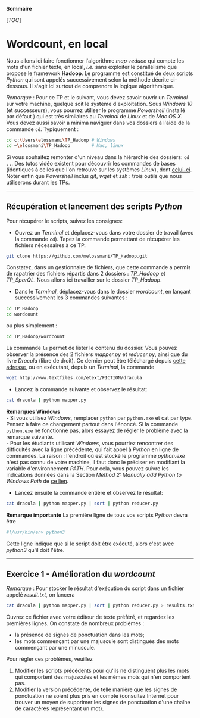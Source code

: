 **Sommaire**

[_TOC_]

# Wordcount, en local

Nous allons ici faire fonctionner l'algorithme _map-reduce_ qui compte les mots d'un fichier texte, en local, _i.e._ sans exploiter le parallélisme que propose le framework **Hadoop**. Le programme est constitué de deux scripts _Python_ qui sont appelés successivement selon la méthode décrite ci-dessous. Il s'agit ici surtout de comprendre la logique algorithmique.

*Remarque* : Pour ce TP et le suivant, vous devez savoir ouvrir un _Terminal_ sur votre machine, quelque soit le système d'exploitation. Sous _Windows 10_ (et successeurs), vous pourrez utiliser le programme _Powershell_ (installé par défaut ) qui est très similaires au _Terminal_ de _Linux_ et de _Mac OS X_.   
Vous devez aussi savoir a minima naviguer dans vos dossiers à l'aide de la commande `cd`. Typiquement :
```bash
cd c:\Users\elossmani\TP_Hadoop # Windows
cd ~\elossmani\TP_Hadoop        # Mac, linux
```
Si vous souhaitez remonter d'un niveau dans la hiérarchie des dossiers: `cd ..`. Des tutos vidéo existent pour découvrir les commandes de bases (identiques à celles que l'on retrouve sur les systèmes _Linux_), dont [celui-ci](https://docs.microsoft.com/fr-fr/powershell/scripting/overview?view=powershell-7.1). Noter enfin que _Powershell_ inclus _git_, _wget_ et _ssh_ : trois outils que nous utiliserons durant les TPs.

---
## Récupération et lancement des scripts _Python_

Pour récupérer le scripts, suivez les consignes:

  - Ouvrez un _Terminal_ et déplacez-vous dans votre dossier de travail (avec la commande `cd`). Tapez la commande permettant de récupérer les fichiers nécessaires à ce TP.   
```bash
git clone https://github.com/melossmani/TP_Hadoop.git
```
  Constatez, dans un gestionnaire de fichiers, que cette commande a permis de rapatrier des fichiers répartis dans 2 dossiers : _TP\_Hadoop_ et _TP\_SparQL_. Nous allons ici travailler sur le dossier _TP\_Hadoop_.

  - Dans le _Terminal_, déplacez-vous dans le dossier _wordcount_, en lançant successivement les 3 commandes suivantes :
```bash
cd TP_Hadoop
cd wordcount
```
  ou plus simplement :    
```bash
cd TP_Hadoop/wordcount
```
  La commande `ls` permet de lister le contenu du dossier. Vous pouvez observer la présence des 2 fichiers _mapper.py_ et _reducer.py_, ainsi que du livre _Dracula_ (libre de droit). Ce dernier peut être téléchargé depuis [cette adresse](http://www.textfiles.com/etext/FICTION/dracula), ou en exécutant, depuis un _Terminal_, la commande 
```bash
wget http://www.textfiles.com/etext/FICTION/dracula
```  

  - Lancez la commande suivante et observez le résultat:
```bash
cat dracula | python mapper.py
```
  **Remarques Windows**     
      - Si vous utilisez _Windows_, remplacer `python` par `python.exe` et cat par type. Pensez à faire ce changement partout dans l'énoncé. Si la commande `python.exe` ne fonctionne pas, alors essayez de régler le problème avec la remarque suivante.       
      - Pour les étudiants utilisant _Windows_, vous pourriez rencontrer des difficultés avec la ligne précédente, qui fait appel à _Python_ en ligne de commandes. La raison : l'endroit où est stocké le programme _python.exe_ n'est pas connu de votre machine, il faut donc le préciser en modifiant la variable d'environnement _PATH_. Pour cela, vous pouvez suivre les indications données dans la Section _Method 2: Manually add Python to Windows Path_ de [ce lien](https://datatofish.com/add-python-to-windows-path/).

  - Lancez ensuite la commande entière et observez le résultat:
```bash
cat dracula | python mapper.py | sort | python reducer.py 
```


**Remarque importante** La première ligne de tous vos scripts _Python_ devra être
```bash
#!/usr/bin/env python3
```
Cette ligne indique que si le script doit être exécuté, alors c'est avec _python3_ qu'il doit l'être.

----
## Exercice 1 - Amélioration du *wordcount*

*Remarque* : Pour stocker le résultat d'exécution du script dans un fichier appelé _result.txt_, on lancera
```bash
cat dracula | python mapper.py | sort | python reducer.py > results.txt
```

Ouvrez ce fichier avec votre éditeur de texte préféré, et regardez les premières lignes. On constate de nombreux problèmes :

  - la présence de signes de ponctuation dans les mots;
  - les mots commençant par une majuscule sont distingués des mots commençant par une minuscule. 

Pour régler ces problèmes, veuillez

  1. Modifier les scripts précédents pour qu'ils ne distinguent plus les mots qui comportent des majuscules et les mêmes mots qui n'en comportent pas.    
  1. Modifier la version précédente, de telle manière que les signes de ponctuation ne soient plus pris en compte (consultez Internet pour trouver un moyen de supprimer les signes de ponctuation d'une chaîne de caractères représentant un mot).

